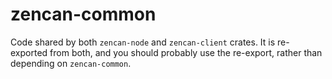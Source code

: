 # zencan-common

Code shared by both `zencan-node` and `zencan-client` crates. It is re-exported from both, and you
should probably use the re-export, rather than depending on `zencan-common`.